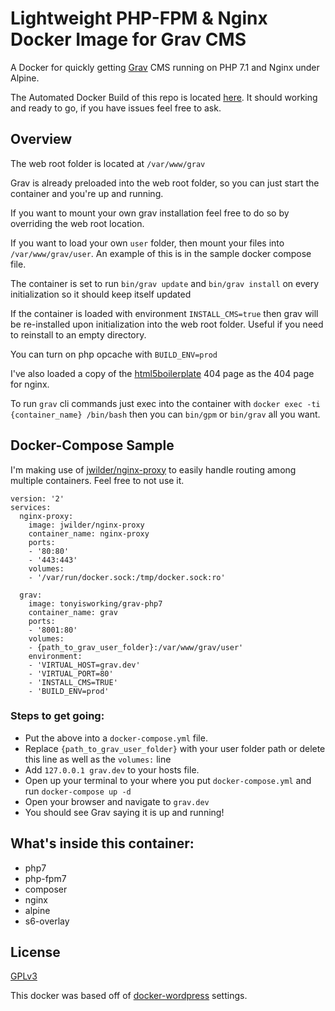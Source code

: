 # Lightweight PHP-FPM & Nginx Docker Image for Grav CMS

A Docker for quickly getting [Grav](https://getgrav.org/) CMS running on PHP 7.1 and Nginx under Alpine.

The Automated Docker Build of this repo is located [here](https://hub.docker.com/r/tonyisworking/grav-php7/). It should working and ready to go, if you have issues feel free to ask.

## Overview

The web root folder is located at `/var/www/grav`

Grav is already preloaded into the web root folder, so you can just start the container and you're up and running. 

If you want to mount your own grav installation feel free to do so by overriding the web root location. 

If you want to load your own `user` folder, then mount your files into `/var/www/grav/user`. An example of this is in the sample docker compose file.

The container is set to run `bin/grav update` and `bin/grav install` on every initialization so it should keep itself updated

If the container is loaded with environment  `INSTALL_CMS=true` then grav will be re-installed upon initialization into the web root folder. Useful if you need to reinstall to an empty directory. 

You can turn on php opcache with `BUILD_ENV=prod`

I've also loaded a copy of the [html5boilerplate](https://html5boilerplate.com/) 404 page as the 404 page for nginx. 

To run `grav` cli commands just exec into the container with `docker exec -ti {container_name} /bin/bash` then you can `bin/gpm` or `bin/grav` all you want.

## Docker-Compose Sample

I'm making use of [jwilder/nginx-proxy](https://github.com/jwilder/nginx-proxy) to easily handle routing among multiple containers. Feel free to not use it.

```
version: '2'
services:
  nginx-proxy:
    image: jwilder/nginx-proxy
    container_name: nginx-proxy
    ports:
    - '80:80'
    - '443:443'
    volumes:
    - '/var/run/docker.sock:/tmp/docker.sock:ro'

  grav:
    image: tonyisworking/grav-php7
    container_name: grav
    ports:
    - '8001:80'
    volumes:
    - {path_to_grav_user_folder}:/var/www/grav/user'
    environment: 
    - 'VIRTUAL_HOST=grav.dev'
    - 'VIRTUAL_PORT=80'
    - 'INSTALL_CMS=TRUE'
    - 'BUILD_ENV=prod'

```
### Steps to get going:

- Put the above into a `docker-compose.yml` file. 
- Replace `{path_to_grav_user_folder}` with your user folder path or delete this line as well as the `volumes:` line
- Add `127.0.0.1 grav.dev` to your hosts file.
- Open up your terminal to your where you put `docker-compose.yml` and run `docker-compose up -d`
- Open your browser and navigate to `grav.dev`
- You should see Grav saying it is up and running!


## What's inside this container:
- php7
- php-fpm7
- composer
- nginx
- alpine
- s6-overlay

## License
[GPLv3](https://www.gnu.org/licenses/gpl-3.0.en.html)

This docker was based off of [docker-wordpress](https://github.com/devgeniem/docker-wordpress) settings.


